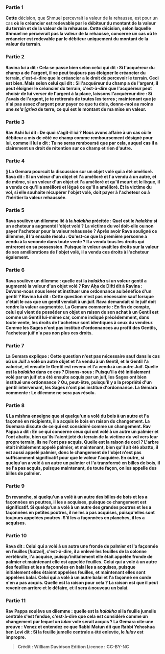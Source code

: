 
### Partie 1
<b>Cette</b> décision, que Shmuel percevrait la valeur de la rehausse, est pour un cas <b>où le créancier <b>est redevable par</b> le débiteur <b>du montant de</b> la valeur du <b>terrain et de la valeur de la rehausse. Cette</b> décision, selon laquelle Shmuel ne percevrait pas la valeur de la rehausse, concerne un cas où le créancier <b>est redevable par</b> le débiteur <b>uniquement du montant de</b> la valeur du <b>terrain.</b>

### Partie 2
Ravina <b>lui a dit : Cela se passe bien selon celui qui dit : Si l'acquéreur</b> du champ <b>a de l'argent, il</b> ne peut toujours pas <b>éloigner le créancier</b> du terrain, c'est-à-dire que le créancier a le droit de percevoir le terrain. Ceci est <b>bien. Mais selon celui qui dit : Si l'acquéreur</b> du champ <b>a de l'argent, il peut éloigner le créancier</b> du terrain, c'est-à-dire que l'acquéreur peut choisir de lui verser de l'argent à la place, <b>laissons</b> l'acquéreur <b>dire : Si j'avais de l'argent, je te retirerais de toutes les terres ; maintenant</b> que je n'ai pas assez d'argent pour payer ce que tu dois, <b>donne-moi</b> au moins <b>une <i>se'a</i> [<i>griva</i> de terre,</b> ce qui est <b>le montant de ma mise en valeur.</b>

### Partie 3
Rav Ashi lui <b>dit : De quoi s'agit-il ici ? </b> Nous avons affaire à un cas <b>où le débiteur a <b>mis de côté</b> ce champ comme <b>remboursement désigné pour lui, comme il lui a dit : Tu ne seras remboursé que par cela,</b> auquel cas il a clairement un droit de rétention sur ce champ et rien d'autre.

### Partie 4
§ La Gemara poursuit la discussion sur un objet volé qui a été amélioré. <b>Rava dit :</b> Si un <b>voleur</b> d'un objet <b>et l'a amélioré</b> <b>et l'a vendu</b> à un autre, <b>et</b> de même, si un <b>voleur</b> d'un objet <b>et l'a amélioré</b> et qu'il meurt <b>et le lègue</b>, <b>il a vendu ce qu'il a amélioré et légué ce qu'il a amélioré. </b> Et la victime du vol, si elle souhaite récupérer l'objet volé, doit payer à l'acheteur ou à l'héritier la valeur rehaussée.

### Partie 5
<b>Rava soulève un dilemme</b> lié à la <i>halakha</i> précitée : <b>Quel est</b> le <i>halakha</i> si <b>un acheteur a augmenté</b> l'objet volé ? La victime du vol doit-elle ou non payer l'acheteur pour la valeur rehaussée ? <b>Après avoir</b> Rava <b>souligné ce dilemme, il l'a ensuite résolu : Qu'est-ce que la première</b> personne a <b>vendu à la seconde</b> dans toute vente ? Il a vendu <b>tous les droits qui entreront en sa possession.</b> Puisque le voleur avait les droits sur la valeur de ses améliorations de l'objet volé, il a vendu ces droits à l'acheteur également.

### Partie 6
<b>Rava soulève un dilemme : quelle est</b> la <i>halakha</i> si <b>un voleur gentil</b> a <b>augmenté</b> la valeur d'un objet volé ? <b>Rav Aḥa de Difti dit à Ravina : Devons-nous nous lever et instituer une ordonnance au</b> bénéfice d'un <b>gentil ? </b> Ravina lui <b>dit : </b> Cette question <b>n'est pas nécessaire</b> sauf <b>lorsque</b> c'était le cas <b>que</b> un gentil <b>vendait à un juif.</b> Rava demandait si le juif doit rendre la valeur augmentée. La Gemara commente : <b>En fin de compte, celui qui vient</b> de posséder un objet <b>en raison</b> de son achat à <b>un Gentil est comme un Gentil</b> lui-même car, comme indiqué précédemment, dans toute vente, les droits de l'acheteur sont identiques à ceux du vendeur. Comme les Sages n'ont pas institué d'ordonnances au profit des Gentils, l'acheteur juif n'a pas non plus ces droits.

### Partie 7
La Gemara explique : Cette question <b>n'est pas nécessaire</b> sauf <b>dans le cas <b>où un Juif a volé</b> un autre objet <b>et l'a vendu à</b> un Gentil, <b>et le Gentil l'a valorisé, et</b> ensuite le <b>Gentil est revenu et l'a vendu à</b> un autre <b>Juif. Quelle</b> est la <i>halakha</i> dans ce cas ? <b>Disons-nous : Puisqu'il a été initialement</b> volé par <b>un juif et</b> a été <b>ensuite</b> acquis par <b>un juif, les Sages ont bien institué une ordonnance ? Ou, peut-être, puisqu'il y a</b> la propriété d'un <b>gentil intervenant, les Sages n'ont pas institué d'ordonnance.</b> La Gemara commente : Le dilemme ne sera pas résolu.

### Partie 8
§ La mishna enseigne que si quelqu'un a volé du bois à un autre et l'a façonné en récipients, il a acquis le bois en raison du changement. La Guemara discute de ce qui est considéré comme un changement. <b>Rav Pappa a dit :</b> En ce qui concerne <b>ceux qui ont volé à un autre un palmier et l'ont abattu</b>, <b>bien qu'ils l'aient jeté du terrain</b> de la victime du vol <b>vers leur propre terrain,</b> ils ne l'ont pas <b>acquis</b>. <b>Quelle est la raison</b> de ceci ? L'arbre était <b>initialement appelé palmier, et maintenant,</b> bien qu'il ait été abattu, <b>il est aussi appelé palmier,</b> donc le changement de l'objet n'est pas suffisamment significatif pour que le voleur l'acquière. En outre, si quelqu'un a volé à un autre <b>un palmier et l'a transformé</b> en <b>billes de bois, il ne l'a pas acquis,</b> puisque <b>maintenant, de toute façon, on les appelle des billes de palmier.</b>

### Partie 9
En revanche, si quelqu'un a volé à un autre des <b>billes de bois et les a façonnées</b> en <b>poutres, il les a acquises</b>, puisque ce changement est significatif. Si quelqu'un a volé à un autre des <b>grandes poutres et les a façonnées</b> en <b>petites poutres, il ne les a pas acquises,</b> puisqu'elles sont toujours appelées poutres. S'il les a <b>façonnées</b> en <b>planches, il les a acquises</b>.

### Partie 10
<b>Rava dit : Celui qui a volé</b> à un autre <b>une fronde de palmier et l'a façonnée</b> en <b>feuilles [<i>hutzei</i>],</b> c'est-à-dire, il a enlevé les feuilles de la colonne vertébrale, <b>l'a acquise</b>, <b>puisqu'initialement elle était appelée fronde de palmier et maintenant</b> elle est appelée <b>feuilles. </b> Celui qui a volé à un autre des <b>feuilles et les a façonnées</b> en <b>balai les a acquises,</b> puisque <b>initialement</b> elles étaient appelées <b>feuilles, et maintenant</b> elles sont appelées <b>balai.</b> Celui qui a volé à un autre <b>balai</b> et l'a <b>façonné</b> en <b>corde n'en a pas acquis. Quelle est la raison</b> pour cela ? La raison est <b>que</b> il peut <b>revenir en arrière</b> et <b>le défaire, et il sera</b> à nouveau <b>un balai.</b>

### Partie 11
<b>Rav Pappa soulève un dilemme : quelle est</b> la <i>halakha</i> si <b>la <b>feuille jumelle</b> centrale s'est fendue,</b> c'est-à-dire que cela est considéré comme un changement par lequel un <i>lulav</i> volé serait acquis ? La Gemara cite une preuve : <b>Venez</b> et <b>entendez ce</b> que <b>Rabbi Matun dit</b> que <b>Rabbi Yehoshua ben Levi dit :</b> Si <b>la</b> <b>feuille jumelle centrale a été enlevée,</b> le <i>lulav</i> <b>est impropre.</b>

>Crédit : William Davidson Edition
>Licence : CC-BY-NC